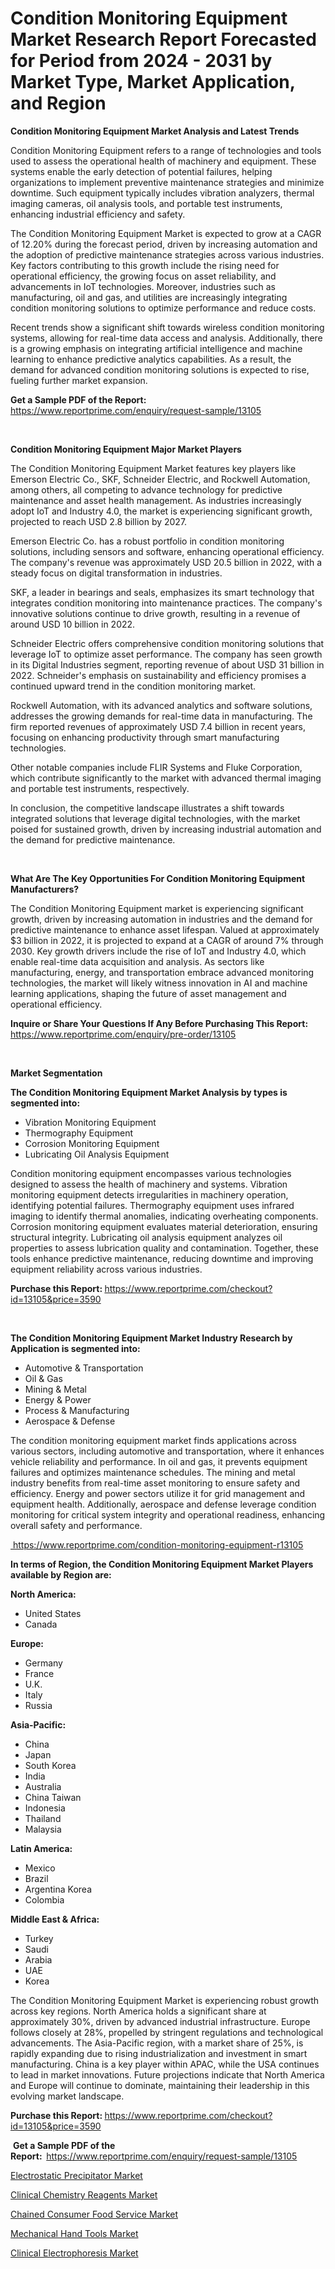 <p><h1>Condition Monitoring Equipment Market Research Report Forecasted for Period from 2024 -  2031 by Market Type, Market Application, and Region</h1></p><p><strong>Condition Monitoring Equipment Market Analysis and Latest Trends</strong></p>
<p><p>Condition Monitoring Equipment refers to a range of technologies and tools used to assess the operational health of machinery and equipment. These systems enable the early detection of potential failures, helping organizations to implement preventive maintenance strategies and minimize downtime. Such equipment typically includes vibration analyzers, thermal imaging cameras, oil analysis tools, and portable test instruments, enhancing industrial efficiency and safety.</p><p>The Condition Monitoring Equipment Market is expected to grow at a CAGR of 12.20% during the forecast period, driven by increasing automation and the adoption of predictive maintenance strategies across various industries. Key factors contributing to this growth include the rising need for operational efficiency, the growing focus on asset reliability, and advancements in IoT technologies. Moreover, industries such as manufacturing, oil and gas, and utilities are increasingly integrating condition monitoring solutions to optimize performance and reduce costs.</p><p>Recent trends show a significant shift towards wireless condition monitoring systems, allowing for real-time data access and analysis. Additionally, there is a growing emphasis on integrating artificial intelligence and machine learning to enhance predictive analytics capabilities. As a result, the demand for advanced condition monitoring solutions is expected to rise, fueling further market expansion.</p></p>
<p><strong>Get a Sample PDF of the Report:&nbsp;</strong> <a href="https://www.reportprime.com/enquiry/request-sample/13105?utm_campaign=120&utm_medium=2&utm_source=Github&utm_content=ia&utm_term=27112024&utm_id=condition-monitoring-equipment">https://www.reportprime.com/enquiry/request-sample/13105</a></p>
<p>&nbsp;</p>
<p><strong>Condition Monitoring Equipment Major Market Players</strong></p>
<p><p>The Condition Monitoring Equipment Market features key players like Emerson Electric Co., SKF, Schneider Electric, and Rockwell Automation, among others, all competing to advance technology for predictive maintenance and asset health management. As industries increasingly adopt IoT and Industry 4.0, the market is experiencing significant growth, projected to reach USD 2.8 billion by 2027.</p><p>Emerson Electric Co. has a robust portfolio in condition monitoring solutions, including sensors and software, enhancing operational efficiency. The company's revenue was approximately USD 20.5 billion in 2022, with a steady focus on digital transformation in industries. </p><p>SKF, a leader in bearings and seals, emphasizes its smart technology that integrates condition monitoring into maintenance practices. The company's innovative solutions continue to drive growth, resulting in a revenue of around USD 10 billion in 2022.</p><p>Schneider Electric offers comprehensive condition monitoring solutions that leverage IoT to optimize asset performance. The company has seen growth in its Digital Industries segment, reporting revenue of about USD 31 billion in 2022. Schneider's emphasis on sustainability and efficiency promises a continued upward trend in the condition monitoring market.</p><p>Rockwell Automation, with its advanced analytics and software solutions, addresses the growing demands for real-time data in manufacturing. The firm reported revenues of approximately USD 7.4 billion in recent years, focusing on enhancing productivity through smart manufacturing technologies.</p><p>Other notable companies include FLIR Systems and Fluke Corporation, which contribute significantly to the market with advanced thermal imaging and portable test instruments, respectively. </p><p>In conclusion, the competitive landscape illustrates a shift towards integrated solutions that leverage digital technologies, with the market poised for sustained growth, driven by increasing industrial automation and the demand for predictive maintenance.</p></p>
<p>&nbsp;</p>
<p><strong>What Are The Key Opportunities For Condition Monitoring Equipment Manufacturers?</strong></p>
<p><p>The Condition Monitoring Equipment market is experiencing significant growth, driven by increasing automation in industries and the demand for predictive maintenance to enhance asset lifespan. Valued at approximately $3 billion in 2022, it is projected to expand at a CAGR of around 7% through 2030. Key growth drivers include the rise of IoT and Industry 4.0, which enable real-time data acquisition and analysis. As sectors like manufacturing, energy, and transportation embrace advanced monitoring technologies, the market will likely witness innovation in AI and machine learning applications, shaping the future of asset management and operational efficiency.</p></p>
<p><strong>Inquire or Share Your Questions If Any Before Purchasing This Report:</strong> <a href="https://www.reportprime.com/enquiry/pre-order/13105?utm_campaign=120&utm_medium=2&utm_source=Github&utm_content=ia&utm_term=27112024&utm_id=condition-monitoring-equipment">https://www.reportprime.com/enquiry/pre-order/13105</a></p>
<p>&nbsp;</p>
<p><strong>Market Segmentation</strong></p>
<p><strong>The Condition Monitoring Equipment Market Analysis by types is segmented into:</strong></p>
<p><ul><li>Vibration Monitoring Equipment</li><li>Thermography Equipment</li><li>Corrosion Monitoring Equipment</li><li>Lubricating Oil Analysis Equipment</li></ul></p>
<p><p>Condition monitoring equipment encompasses various technologies designed to assess the health of machinery and systems. Vibration monitoring equipment detects irregularities in machinery operation, identifying potential failures. Thermography equipment uses infrared imaging to identify thermal anomalies, indicating overheating components. Corrosion monitoring equipment evaluates material deterioration, ensuring structural integrity. Lubricating oil analysis equipment analyzes oil properties to assess lubrication quality and contamination. Together, these tools enhance predictive maintenance, reducing downtime and improving equipment reliability across various industries.</p></p>
<p><strong>Purchase this Report:&nbsp;</strong><a href="https://www.reportprime.com/checkout?id=13105&price=3590&utm_campaign=120&utm_medium=2&utm_source=Github&utm_content=ia&utm_term=27112024&utm_id=condition-monitoring-equipment">https://www.reportprime.com/checkout?id=13105&price=3590</a></p>
<p>&nbsp;</p>
<p><strong>The Condition Monitoring Equipment Market Industry Research by Application is segmented into:</strong></p>
<p><ul><li>Automotive & Transportation</li><li>Oil & Gas</li><li>Mining & Metal</li><li>Energy & Power</li><li>Process & Manufacturing</li><li>Aerospace & Defense</li></ul></p>
<p><p>The condition monitoring equipment market finds applications across various sectors, including automotive and transportation, where it enhances vehicle reliability and performance. In oil and gas, it prevents equipment failures and optimizes maintenance schedules. The mining and metal industry benefits from real-time asset monitoring to ensure safety and efficiency. Energy and power sectors utilize it for grid management and equipment health. Additionally, aerospace and defense leverage condition monitoring for critical system integrity and operational readiness, enhancing overall safety and performance.</p></p>
<p><a href="https://www.reportprime.com/condition-monitoring-equipment-r13105?utm_campaign=120&utm_medium=2&utm_source=Github&utm_content=ia&utm_term=27112024&utm_id=condition-monitoring-equipment">&nbsp;https://www.reportprime.com/condition-monitoring-equipment-r13105</a></p>
<p><strong>In terms of Region, the Condition Monitoring Equipment Market Players available by Region are:</strong></p>
<p>
    <p> <strong> North America: </strong>
        <ul>
            <li>United States</li>
            <li>Canada</li>
        </ul>
        </p> 
    <p> <strong> Europe: </strong>
        <ul>
            <li>Germany</li>
            <li>France</li>
            <li>U.K.</li>
            <li>Italy</li>
            <li>Russia</li>
        </ul>
        </p> 
    <p> <strong> Asia-Pacific: </strong>
        <ul>
            <li>China</li>
            <li>Japan</li>
            <li>South Korea</li>
            <li>India</li>
            <li>Australia</li>
            <li>China Taiwan</li>
            <li>Indonesia</li>
            <li>Thailand</li>
            <li>Malaysia</li>
        </ul>
        </p> 
    <p> <strong> Latin America: </strong>
        <ul>
            <li>Mexico</li>
            <li>Brazil</li>
            <li>Argentina Korea</li>
            <li>Colombia</li>
        </ul>
        </p> 
    <p> <strong> Middle East & Africa: </strong>
        <ul>
            <li>Turkey</li>
            <li>Saudi</li>
            <li>Arabia</li>
            <li>UAE</li>
            <li>Korea</li>
        </ul>
    </p>
    </p>
<p><p>The Condition Monitoring Equipment Market is experiencing robust growth across key regions. North America holds a significant share at approximately 30%, driven by advanced industrial infrastructure. Europe follows closely at 28%, propelled by stringent regulations and technological advancements. The Asia-Pacific region, with a market share of 25%, is rapidly expanding due to rising industrialization and investment in smart manufacturing. China is a key player within APAC, while the USA continues to lead in market innovations. Future projections indicate that North America and Europe will continue to dominate, maintaining their leadership in this evolving market landscape.</p></p>
<p><strong>Purchase this Report: </strong><a href="https://www.reportprime.com/checkout?id=13105&price=3590&utm_campaign=120&utm_medium=2&utm_source=Github&utm_content=ia&utm_term=27112024&utm_id=condition-monitoring-equipment">https://www.reportprime.com/checkout?id=13105&price=3590</a></p>
<p>&nbsp;<strong>Get a Sample PDF of the Report:&nbsp;&nbsp;</strong><a href="https://www.reportprime.com/enquiry/request-sample/13105?utm_campaign=120&utm_medium=2&utm_source=Github&utm_content=ia&utm_term=27112024&utm_id=condition-monitoring-equipment">https://www.reportprime.com/enquiry/request-sample/13105</a></p>
<p><strong></strong></p>
<p><p><a href="https://github.com/joannesouthgate/Market-Research-Report-List-5/blob/main/electrostatic-precipitator-market.md?utm_campaign=120&utm_medium=2&utm_source=Github&utm_content=ia&utm_term=27112024&utm_id=condition-monitoring-equipment">Electrostatic Precipitator Market</a></p><p><a href="https://www.linkedin.com/pulse/clinical-chemistry-reagents-market-outlook-growth-trends-57bge?utm_campaign=120&utm_medium=2&utm_source=Github&utm_content=ia&utm_term=27112024&utm_id=condition-monitoring-equipment">Clinical Chemistry Reagents Market</a></p><p><a href="https://issuu.com/reportprime-2/docs/chained-consumer-food-service-marke_bd2cbd6049b406?utm_campaign=120&utm_medium=2&utm_source=Github&utm_content=ia&utm_term=27112024&utm_id=condition-monitoring-equipment">Chained Consumer Food Service Market</a></p><p><a href="https://github.com/sofayahoo2023/Market-Research-Report-List-6/blob/main/mechanical-hand-tools-market.md?utm_campaign=120&utm_medium=2&utm_source=Github&utm_content=ia&utm_term=27112024&utm_id=condition-monitoring-equipment">Mechanical Hand Tools Market</a></p><p><a href="https://www.linkedin.com/pulse/research-examination-onthe-clinical-electrophoresis-marketsize-3fxge?utm_campaign=120&utm_medium=2&utm_source=Github&utm_content=ia&utm_term=27112024&utm_id=condition-monitoring-equipment">Clinical Electrophoresis Market</a></p></p>